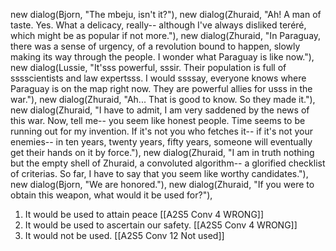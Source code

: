 new dialog(Bjorn, "The mbeju, isn't it?"),
new dialog(Zhuraid, "Ah! A man of taste. Yes. What a delicacy, really-- although I've always disliked teréré, which might be as popular if not more."),
new dialog(Zhuraid, "In Paraguay, there was a sense of urgency, of a revolution bound to happen, slowly making its way through the people. I wonder what Paraguay is like now."),
new dialog(Lussie, "It'sss powerful, sssir. Their population is full of sssscientists and law expertsss. I would ssssay, everyone knows where Paraguay is on the map right now. They are powerful allies for usss in the war."),
new dialog(Zhuraid, "Ah... That is good to know. So they made it."),
new dialog(Zhuraid, "I have to admit, I am very saddened by the news of this war. Now, tell me-- you seem like honest people. Time seems to be running out for my invention. If it's not you who fetches it-- if it's not your enemies-- in ten years, twenty years, fifty years, someone will eventually get their hands on it by force."),
new dialog(Zhuraid, "I am in truth nothing but the empty shell of Zhuraid, a convoluted algorithm-- a glorified checklist of criterias. So far, I have to say that you seem like worthy candidates."),
new dialog(Bjorn, "We are honored."),
new dialog(Zhuraid, "If you were to obtain this weapon, what would it be used for?"),

1. It would be used to attain peace [[A2S5 Conv 4 WRONG]]
2. It would be used to ascertain our safety. [[A2S5 Conv 4 WRONG]]
3. It would not be used. [[A2S5 Conv 12 Not used]]